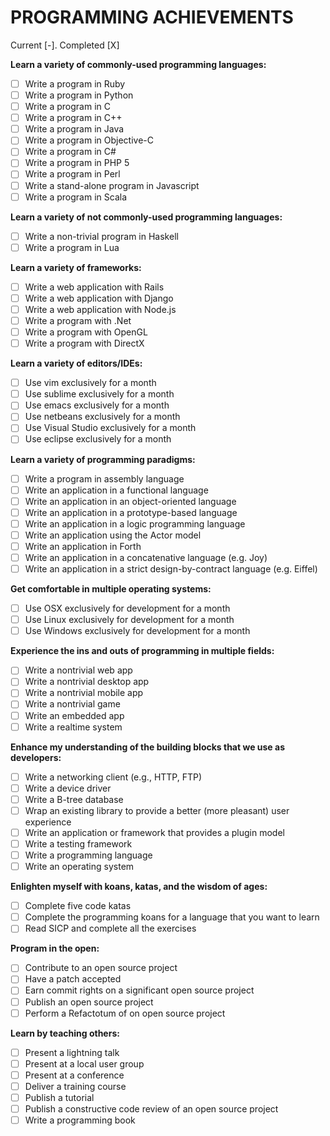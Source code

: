 PROGRAMMING ACHIEVEMENTS
==========================
Current [-]. Completed [X]

**Learn a variety of commonly-used programming languages:**

* [ ] Write a program in Ruby
* [ ] Write a program in Python
* [ ] Write a program in C
* [ ] Write a program in C++
* [ ] Write a program in Java
* [ ] Write a program in Objective-C
* [ ] Write a program in C#
* [ ] Write a program in PHP 5
* [ ] Write a program in Perl
* [ ] Write a stand-alone program in Javascript
* [ ] Write a program in Scala

**Learn a variety of not commonly-used programming languages:**

* [ ] Write a non-trivial program in Haskell
* [ ] Write a program in Lua

**Learn a variety of frameworks:**

* [ ] Write a web application with Rails
* [ ] Write a web application with Django
* [ ] Write a web application with Node.js
* [ ] Write a program with .Net
* [ ] Write a program with OpenGL
* [ ] Write a program with DirectX

**Learn a variety of editors/IDEs:**

* [ ] Use vim exclusively for a month
* [ ] Use sublime exclusively for a month
* [ ] Use emacs exclusively for a month
* [ ] Use netbeans exclusively for a month
* [ ] Use Visual Studio exclusively for a month
* [ ] Use eclipse exclusively for a month

**Learn a variety of programming paradigms:**

* [ ] Write a program in assembly language
* [ ] Write an application in a functional language
* [ ] Write an application in an object-oriented language
* [ ] Write an application in a prototype-based language
* [ ] Write an application in a logic programming language
* [ ] Write an application using the Actor model
* [ ] Write an application in Forth
* [ ] Write an application in a concatenative language (e.g. Joy)
* [ ] Write an application in a strict design-by-contract language (e.g. Eiffel)

**Get comfortable in multiple operating systems:**

* [ ] Use OSX exclusively for development for a month
* [ ] Use Linux exclusively for development for a month
* [ ] Use Windows exclusively for development for a month

**Experience the ins and outs of programming in multiple fields:**

* [ ] Write a nontrivial web app
* [ ] Write a nontrivial desktop app
* [ ] Write a nontrivial mobile app
* [ ] Write a nontrivial game
* [ ] Write an embedded app
* [ ] Write a realtime system

**Enhance my understanding of the building blocks that we use as developers:**

* [ ] Write a networking client (e.g., HTTP, FTP)
* [ ] Write a device driver
* [ ] Write a B-tree database
* [ ] Wrap an existing library to provide a better (more pleasant) user experience
* [ ] Write an application or framework that provides a plugin model
* [ ] Write a testing framework
* [ ] Write a programming language
* [ ] Write an operating system

**Enlighten myself with koans, katas, and the wisdom of ages:**

* [ ] Complete five code katas
* [ ] Complete the programming koans for a language that you want to learn
* [ ] Read SICP and complete all the exercises

**Program in the open:**

* [ ] Contribute to an open source project
* [ ] Have a patch accepted
* [ ] Earn commit rights on a significant open source project
* [ ] Publish an open source project
* [ ] Perform a Refactotum of on open source project

**Learn by teaching others:**

* [ ] Present a lightning talk
* [ ] Present at a local user group
* [ ] Present at a conference
* [ ] Deliver a training course
* [ ] Publish a tutorial
* [ ] Publish a constructive code review of an open source project
* [ ] Write a programming book
